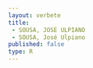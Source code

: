 ```yaml
---
layout: verbete
title:
 - SOUSA, JOSE ULPIANO
 - SOUSA, José Ulpiano
published: false
type: R
---
```


